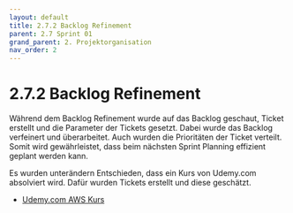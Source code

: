 ```yaml
---
layout: default
title: 2.7.2 Backlog Refinement
parent: 2.7 Sprint 01
grand_parent: 2. Projektorganisation
nav_order: 2
---
```


# 2.7.2 Backlog Refinement

Während dem Backlog Refinement wurde auf das Backlog geschaut, Ticket erstellt und die Parameter der Tickets gesetzt. Dabei wurde das Backlog verfeinert und überarbeitet. Auch wurden die Prioritäten der Ticket verteilt. Somit wird gewährleistet, dass beim nächsten Sprint Planning effizient geplant werden kann.

Es wurden unterändern Entschieden, dass ein Kurs von Udemy.com absolviert wird. Dafür wurden Tickets erstellt und diese geschätzt.

- [Udemy.com AWS Kurs](https://www.udemy.com/course/aws-certified-cloud-practitioner-new/)
